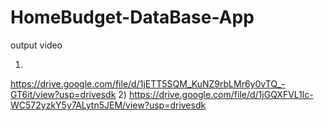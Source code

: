 # HomeBudget-DataBase-App

output video

1)
https://drive.google.com/file/d/1jETT5SQM_KuNZ9rbLMr6y0vTQ_-GT6it/view?usp=drivesdk
2)
https://drive.google.com/file/d/1jGQXFVL1lc-WC572yzkY5y7ALytn5JEM/view?usp=drivesdk
